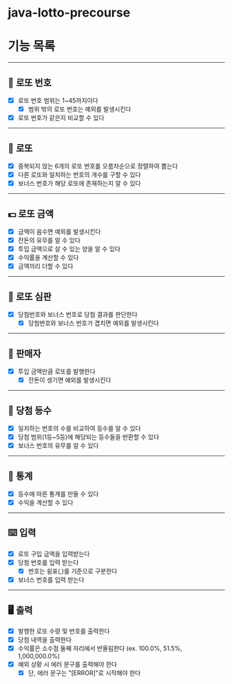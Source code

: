 # java-lotto-precourse

# 기능 목록

---
## 🔢 로또 번호
- [x] 로또 번호 범위는 1~45까지이다
  - [x] 범위 밖의 로또 번호는 예외를 발생시킨다
- [x] 로또 번호가 같은지 비교할 수 있다

---

## 🎯 로또
- [x] 중복되지 않는 6개의 로또 번호를 오름차순으로 정렬하여 뽑는다
- [x] 다른 로또와 일치하는 번호의 개수를 구할 수 있다
- [x] 보너스 번호가 해당 로또에 존재하는지 알 수 있다

---

## 💵 로또 금액
- [x] 금액이 음수면 예외를 발생시킨다
- [x] 잔돈의 유무를 알 수 있다
- [x] 투입 금액으로 살 수 있는 양을 알 수 있다
- [x] 수익률을 계산할 수 있다
- [x] 금액끼리 더할 수 있다

---
## 🧾 로또 심판
- [x] 당첨번호와 보너스 번호로 당첨 결과를 판단한다
  - [x] 당첨번호와 보너스 번호가 겹치면 예외를 발생시킨다

---
## 🤑 판매자
- [x] 투입 금액만큼 로또를 발행한다
  - [x] 잔돈이 생기면 예외를 발생시킨다

---
## 🥇 당첨 등수
- [x] 일치하는 번호의 수를 비교하여 등수를 알 수 있다
- [x] 당첨 범위(1등~5등)에 해당되는 등수들을 반환할 수 있다
- [x] 보너스 번호의 유무를 알 수 있다

---
## 🏢 통계
- [x] 등수에 따른 통계를 만들 수 있다
- [x] 수익을 계산할 수 있다

---

## ⌨️ 입력
- [x] 로또 구입 금액을 입력받는다
- [x] 당첨 번호를 입력 받는다
  - [x] 번호는 쉼표(,)를 기준으로 구분한다
- [x] 보너스 번호를 입력 받는다

---

## 🖥 출력
- [x] 발행한 로또 수량 및 번호를 출력한다
- [x] 당첨 내역을 출력한다
- [x] 수익률은 소수점 둘째 자리에서 반올림한다 (ex. 100.0%, 51.5%, 1,000,000.0%)
- [x] 예외 상황 시 에러 문구를 출력해야 한다
  - [x] 단, 에러 문구는 "[ERROR]"로 시작해야 한다